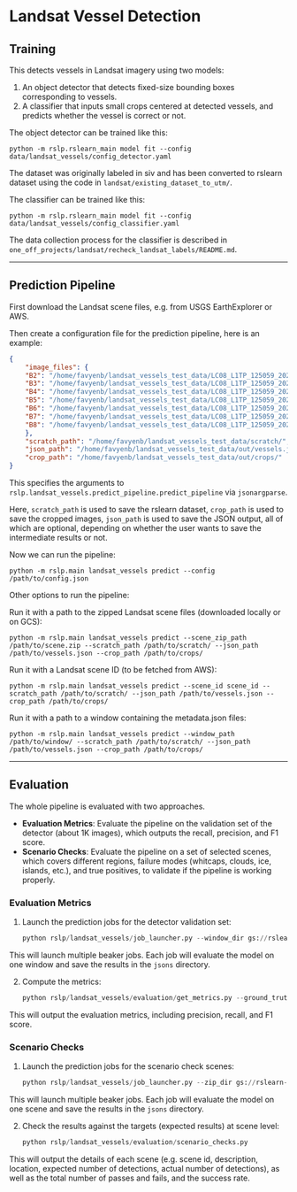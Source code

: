 # Landsat Vessel Detection


## Training

This detects vessels in Landsat imagery using two models:

1.  An object detector that detects fixed-size bounding boxes corresponding to vessels.
2.  A classifier that inputs small crops centered at detected vessels, and predicts
 whether the vessel is correct or not.


The object detector can be trained like this:

    python -m rslp.rslearn_main model fit --config data/landsat_vessels/config_detector.yaml

The dataset was originally labeled in siv and has been converted to rslearn dataset
using the code in `landsat/existing_dataset_to_utm/`.

The classifier can be trained like this:

    python -m rslp.rslearn_main model fit --config data/landsat_vessels/config_classifier.yaml

The data collection process for the classifier is described in
`one_off_projects/landsat/recheck_landsat_labels/README.md`.

---

## Prediction Pipeline


First download the Landsat scene files, e.g. from USGS EarthExplorer or AWS.

Then create a configuration file for the prediction pipeline, here is an example:

```json
{
    "image_files": {
    "B2": "/home/favyenb/landsat_vessels_test_data/LC08_L1TP_125059_20240727_20240801_02_T1_B2.TIF",
    "B3": "/home/favyenb/landsat_vessels_test_data/LC08_L1TP_125059_20240727_20240801_02_T1_B3.TIF",
    "B4": "/home/favyenb/landsat_vessels_test_data/LC08_L1TP_125059_20240727_20240801_02_T1_B4.TIF",
    "B5": "/home/favyenb/landsat_vessels_test_data/LC08_L1TP_125059_20240727_20240801_02_T1_B5.TIF",
    "B6": "/home/favyenb/landsat_vessels_test_data/LC08_L1TP_125059_20240727_20240801_02_T1_B6.TIF",
    "B7": "/home/favyenb/landsat_vessels_test_data/LC08_L1TP_125059_20240727_20240801_02_T1_B7.TIF",
    "B8": "/home/favyenb/landsat_vessels_test_data/LC08_L1TP_125059_20240727_20240801_02_T1_B8.TIF",
    },
    "scratch_path": "/home/favyenb/landsat_vessels_test_data/scratch/",
    "json_path": "/home/favyenb/landsat_vessels_test_data/out/vessels.json",
    "crop_path": "/home/favyenb/landsat_vessels_test_data/out/crops/"
}
```

This specifies the arguments to
`rslp.landsat_vessels.predict_pipeline.predict_pipeline` via `jsonargparse`.

Here, `scratch_path` is used to save the rslearn dataset, `crop_path` is used to save the cropped images, `json_path` is used to save the JSON output, all of which are optional, depending on whether the user wants to save the intermediate results or not.

Now we can run the pipeline:

    python -m rslp.main landsat_vessels predict --config /path/to/config.json

Other options to run the pipeline:

Run it with a path to the zipped Landsat scene files (downloaded locally or on GCS):

    python -m rslp.main landsat_vessels predict --scene_zip_path /path/to/scene.zip --scratch_path /path/to/scratch/ --json_path /path/to/vessels.json --crop_path /path/to/crops/

Run it with a Landsat scene ID (to be fetched from AWS):

    python -m rslp.main landsat_vessels predict --scene_id scene_id --scratch_path /path/to/scratch/ --json_path /path/to/vessels.json --crop_path /path/to/crops/

Run it with a path to a window containing the metadata.json files:

    python -m rslp.main landsat_vessels predict --window_path /path/to/window/ --scratch_path /path/to/scratch/ --json_path /path/to/vessels.json --crop_path /path/to/crops/

---

## Evaluation

The whole pipeline is evaluated with two approaches.

- **Evaluation Metrics**: Evaluate the pipeline on the validation set of the detector (about 1K images), which outputs the recall, precision, and F1 score.
- **Scenario Checks**: Evaluate the pipeline on a set of selected scenes, which covers different regions, failure modes (whitcaps, clouds, ice, islands, etc.), and true positives, to validate if the pipeline is working properly.


### Evaluation Metrics

1. Launch the prediction jobs for the detector validation set:

    ```python
    python rslp/landsat_vessels/job_launcher.py --window_dir gs://rslearn-eai/datasets/landsat_vessel_detection/detector/dataset_20240924/windows/labels_utm/ --json_dir gs://rslearn-eai/projects/landsat_evaluation/pipeline_results/jsons/
    ```

This will launch multiple beaker jobs. Each job will evaluate the model on one window and save the results in the `jsons` directory.

2. Compute the metrics:

    ```python
    python rslp/landsat_vessels/evaluation/get_metrics.py --ground_truth_dir gs://rslearn-eai/datasets/landsat_vessel_detection/detector/dataset_20240924/windows/labels_utm --predictions_dir gs://rslearn-eai/projects/landsat_evaluation/pipeline_results/jsons/
    ```

This will output the evaluation metrics, including precision, recall, and F1 score.

### Scenario Checks

1. Launch the prediction jobs for the scenario check scenes:

    ```python
    python rslp/landsat_vessels/job_launcher.py --zip_dir gs://rslearn-eai/projects/landsat_evaluation/scenario_checks/downloads/ --json_dir gs://rslearn-eai/projects/landsat_evaluation/scenario_checks/jsons/
    ```

This will launch multiple beaker jobs. Each job will evaluate the model on one scene and save the results in the `jsons` directory.

2. Check the results against the targets (expected results) at scene level:

    ```python
    python rslp/landsat_vessels/evaluation/scenario_checks.py
    ```

This will output the details of each scene (e.g. scene id, description, location, expected number of detections, actual number of detections), as well as the total number of passes and fails, and the success rate.
